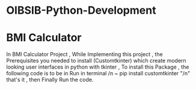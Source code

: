 # OIBSIB-Python-Development
# BMI Calculator
In BMI Calculator Project , While Implementing this project , the Prerequisites you needed to install (Customtkinter) which create modern looking user interfaces in python with tkinter , To install this Package , the following code is to be in Run in terminal /n
~ pip install customtkinter "/n"
that's it , then Finally Run the code.

